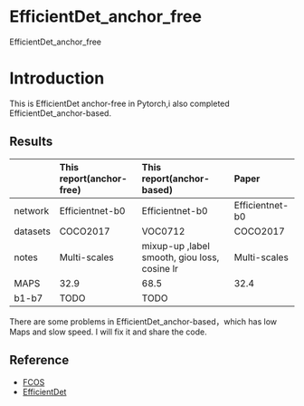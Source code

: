 # EfficientDet_anchor_free
EfficientDet_anchor_free



# Introduction
This is EfficientDet anchor-free in Pytorch,i also completed EfficientDet_anchor-based.


## Results
| |This report(anchor-free)| This report(anchor-based)|Paper   |
| :-----  | :-----    | :------ |:------ |
|network|Efficientnet-b0|Efficientnet-b0|Efficientnet-b0|
|datasets|COCO2017|VOC0712|COCO2017|
|notes|Multi-scales|mixup-up  ,label smooth,   giou loss, cosine lr|Multi-scales|
|MAPS|32.9|68.5|32.4|
|b1-b7|TODO|TODO||--|


There are some problems in EfficientDet_anchor-based，which has low Maps and slow speed. I will fix it and share the code.


## Reference
  *  [FCOS](https://github.com/tianzhi0549/FCOS) 
  *  [EfficientDet](https://arxiv.org/pdf/1911.09070.pdf)



